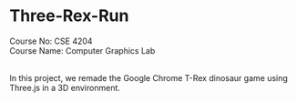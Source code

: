 # Three-Rex-Run
Course No: CSE 4204
<br/>Course Name: Computer Graphics Lab

<br/>In this project, we remade the Google Chrome T-Rex
dinosaur game using Three.js in a 3D environment.
